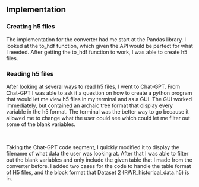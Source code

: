 ## Implementation

### Creating h5 files
The implementation for the converter had me start at the Pandas library.
I looked at the to_hdf function, which given the API would be perfect for what I needed.
After getting the to_hdf function to work, I was able to create h5 files.

### Reading h5 files

After looking at several ways to read h5 files, I went to Chat-GPT.
From Chat-GPT I was able to ask it a question on how to create a python program that would
let me view h5 files in my terminal and as a GUI.
The GUI worked immediately, but contained an archaic tree format that display every variable in the h5 format.
The terminal was the better way to go because it allowed me to change what the user could see which could let me filter out some of the blank variables.

<br />

Taking the Chat-GPT code segment, I quickly modified it to display the filename of what data the user was looking at. 
After that I was able to filter out the blank variables and only include the given table that I made from the converter before.
I added two cases for the code to handle the table format of H5 files, and the block format that Dataset 2 (RWR_historical_data.h5) is in. 
